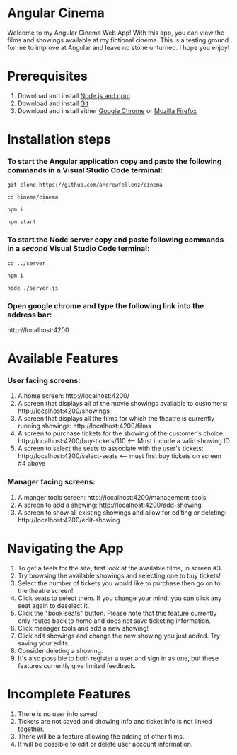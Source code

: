 # Angular Cinema

Welcome to my Angular Cinema Web App! With this app, you can view the films and showings available at my fictional cinema. This is a testing ground for me to improve at Angular and leave no stone unturned. I hope you enjoy!

# Prerequisites

1. Download and install [Node.js and npm](https://nodejs.org/en/download/)
2. Download and install [Git](https://git-scm.com/downloads)
3. Download and install either [Google Chrome](https://www.google.com/chrome/) or [Mozilla Firefox](https://www.mozilla.org/en-US/firefox/download/thanks/)

# Installation steps

### To start the Angular application copy and paste the following commands in a Visual Studio Code terminal:

```
git clone https://github.com/andrewfellenz/cinema
```

```
cd cinema/cinema
```

```
npm i
```

```
npm start
```

### To start the Node server copy and paste following commands in a _second_ Visual Studio Code terminal:

```
cd ../server
```

```
npm i
```

```
node ./server.js
```

### Open google chrome and type the following link into the address bar:

http://localhost:4200

# Available Features

### User facing screens:

1. A home screen: http://localhost:4200/
2. A screen that displays all of the movie showings available to customers: http://localhost:4200/showings
3. A screen that displays all the films for which the theatre is currently running showings: http://localhost:4200/films
4. A screen to purchase tickets for the showing of the customer's choice: http://localhost:4200/buy-tickets/110 <-- Must include a valid showing ID
5. A screen to select the seats to associate with the user's tickets: http://localhost:4200/select-seats <-- must first buy tickets on screen #4 above

### Manager facing screens:

1. A manger tools screen: http://localhost:4200/management-tools
2. A screen to add a showing: http://localhost:4200/add-showing
3. A screen to show all existing showings and allow for editing or deleting: http://localhost:4200/edit-showing

# Navigating the App

1. To get a feels for the site, first look at the available films, in screen #3.
2. Try browsing the available showings and selecting one to buy tickets!
3. Select the number of tickets you would like to purchase then go on to the theatre screen!
4. Click seats to select them. If you change your mind, you can click any seat again to deselect it.
5. Click the "book seats" button. Please note that this feature currently only routes back to home and does not save ticketing information.
6. Click manager tools and add a new showing!
7. Click edit showings and change the new showing you just added. Try saving your edits.
8. Consider deleting a showing.
9. It's also possible to both register a user and sign in as one, but these features currently give limited feedback.

# Incomplete Features

1. There is no user info saved.
2. Tickets are not saved and showing info and ticket info is not linked together.
3. There will be a feature allowing the adding of other films.
4. It will be possible to edit or delete user account information.
